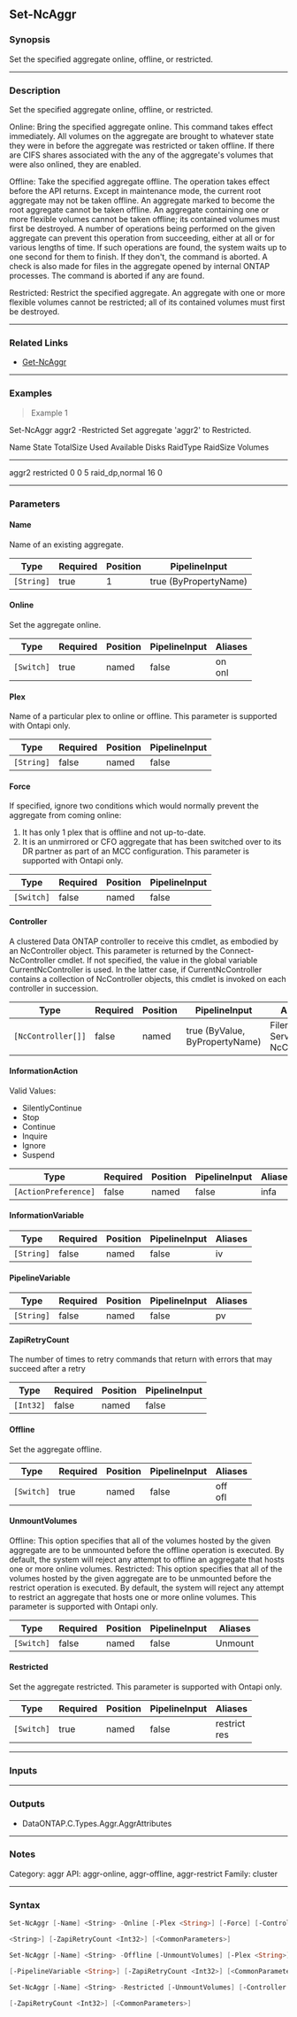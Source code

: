 Set-NcAggr
----------

### Synopsis
Set the specified aggregate online, offline, or restricted.

---

### Description

Set the specified aggregate online, offline, or restricted.

Online: Bring the specified aggregate online.  This command takes effect immediately.  All volumes on the aggregate are brought to whatever state they were in before the aggregate was restricted or taken offline. If there are CIFS shares associated with the any of the aggregate's volumes that were also onlined, they are enabled.

Offline: Take the specified aggregate offline.  The operation takes effect before the API returns.  Except in maintenance mode, the current root aggregate may not be taken offline.  An aggregate marked to become the root aggregate cannot be taken offline.  An aggregate containing one or more flexible volumes cannot be taken offline; its contained volumes must first be destroyed.  A number of operations being performed on the given aggregate can prevent this operation from succeeding, either at all or for various lengths of time.  If such operations are found, the system waits up to one second for them to finish.  If they don't, the command is aborted. A check is also made for files in the aggregate opened by  internal ONTAP processes.  The command is aborted if any are found.

Restricted: Restrict the specified aggregate.  An aggregate with one or more flexible volumes cannot be restricted; all of its contained volumes must first be destroyed.

---

### Related Links
* [Get-NcAggr](Get-NcAggr)

---

### Examples
> Example 1

Set-NcAggr aggr2 -Restricted
Set aggregate 'aggr2' to Restricted.

Name  State      TotalSize Used Available Disks RaidType       RaidSize Volumes
----  -----      --------- ---- --------- ----- --------       -------- -------
aggr2 restricted         0              0   5   raid_dp,normal    16          0

---

### Parameters
#### **Name**
Name of an existing aggregate.

|Type      |Required|Position|PipelineInput        |
|----------|--------|--------|---------------------|
|`[String]`|true    |1       |true (ByPropertyName)|

#### **Online**
Set the aggregate online.

|Type      |Required|Position|PipelineInput|Aliases   |
|----------|--------|--------|-------------|----------|
|`[Switch]`|true    |named   |false        |on<br/>onl|

#### **Plex**
Name of a particular plex to online or offline. This parameter is supported with Ontapi only.

|Type      |Required|Position|PipelineInput|
|----------|--------|--------|-------------|
|`[String]`|false   |named   |false        |

#### **Force**
If specified, ignore two conditions which would normally prevent the aggregate from coming online:
1. It has only 1 plex that is offline and not up-to-date.
2. It is an unmirrored or CFO aggregate that has been switched over to its DR partner as part of an MCC configuration. This parameter is supported with Ontapi only.

|Type      |Required|Position|PipelineInput|
|----------|--------|--------|-------------|
|`[Switch]`|false   |named   |false        |

#### **Controller**
A clustered Data ONTAP controller to receive this cmdlet, as embodied by an NcController object.  This parameter is returned by the Connect-NcController cmdlet.  If not specified, the value in the global variable CurrentNcController is used.  In the latter case, if CurrentNcController contains a collection of NcController objects, this cmdlet is invoked on each controller in succession.

|Type              |Required|Position|PipelineInput                 |Aliases                          |
|------------------|--------|--------|------------------------------|---------------------------------|
|`[NcController[]]`|false   |named   |true (ByValue, ByPropertyName)|Filer<br/>Server<br/>NcController|

#### **InformationAction**

Valid Values:

* SilentlyContinue
* Stop
* Continue
* Inquire
* Ignore
* Suspend

|Type                |Required|Position|PipelineInput|Aliases|
|--------------------|--------|--------|-------------|-------|
|`[ActionPreference]`|false   |named   |false        |infa   |

#### **InformationVariable**

|Type      |Required|Position|PipelineInput|Aliases|
|----------|--------|--------|-------------|-------|
|`[String]`|false   |named   |false        |iv     |

#### **PipelineVariable**

|Type      |Required|Position|PipelineInput|Aliases|
|----------|--------|--------|-------------|-------|
|`[String]`|false   |named   |false        |pv     |

#### **ZapiRetryCount**
The number of times to retry commands that return with errors that may succeed after a retry

|Type     |Required|Position|PipelineInput|
|---------|--------|--------|-------------|
|`[Int32]`|false   |named   |false        |

#### **Offline**
Set the aggregate offline.

|Type      |Required|Position|PipelineInput|Aliases    |
|----------|--------|--------|-------------|-----------|
|`[Switch]`|true    |named   |false        |off<br/>ofl|

#### **UnmountVolumes**
Offline: This option specifies that all of the volumes hosted by the given aggregate are to be unmounted before the offline operation is executed.  By default, the system will reject any attempt to offline an aggregate that hosts one or more online volumes.
Restricted: This option specifies that all of the volumes hosted by the given aggregate are to be unmounted before the restrict operation is executed.  By default, the system will reject any attempt to restrict an aggregate that hosts one or more online volumes. This parameter is supported with Ontapi only.

|Type      |Required|Position|PipelineInput|Aliases|
|----------|--------|--------|-------------|-------|
|`[Switch]`|false   |named   |false        |Unmount|

#### **Restricted**
Set the aggregate restricted. This parameter is supported with Ontapi only.

|Type      |Required|Position|PipelineInput|Aliases         |
|----------|--------|--------|-------------|----------------|
|`[Switch]`|true    |named   |false        |restrict<br/>res|

---

### Inputs

---

### Outputs
* DataONTAP.C.Types.Aggr.AggrAttributes

---

### Notes
Category: aggr
API: aggr-online, aggr-offline, aggr-restrict
Family: cluster

---

### Syntax
```PowerShell
Set-NcAggr [-Name] <String> -Online [-Plex <String>] [-Force] [-Controller <NcController[]>] [-InformationAction <ActionPreference>] [-InformationVariable <String>] [-PipelineVariable 
```
```PowerShell
<String>] [-ZapiRetryCount <Int32>] [<CommonParameters>]
```
```PowerShell
Set-NcAggr [-Name] <String> -Offline [-UnmountVolumes] [-Plex <String>] [-Force] [-Controller <NcController[]>] [-InformationAction <ActionPreference>] [-InformationVariable <String>] 
```
```PowerShell
[-PipelineVariable <String>] [-ZapiRetryCount <Int32>] [<CommonParameters>]
```
```PowerShell
Set-NcAggr [-Name] <String> -Restricted [-UnmountVolumes] [-Controller <NcController[]>] [-InformationAction <ActionPreference>] [-InformationVariable <String>] [-PipelineVariable <String>] 
```
```PowerShell
[-ZapiRetryCount <Int32>] [<CommonParameters>]
```
